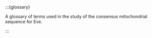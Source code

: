 :::{glossary}

A glossary of terms used in the study of the consensus mitochondrial sequence for Eve.


:::